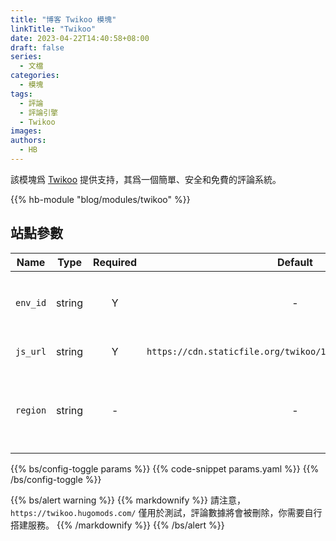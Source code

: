```yaml
---
title: "博客 Twikoo 模塊"
linkTitle: "Twikoo"
date: 2023-04-22T14:40:58+08:00
draft: false
series:
  - 文檔
categories:
  - 模塊
tags:
  - 評論
  - 評論引擎
  - Twikoo
images:
authors:
  - HB
---
```


該模塊爲 [Twikoo](https://github.com/imaegoo/twikoo) 提供支持，其爲一個簡單、安全和免費的評論系統。

<!--more-->

{{% hb-module "blog/modules/twikoo" %}}

## 站點參數

| Name     |  Type  | Required |                           Default                            | Description                                         |
| -------- | :----: | :------: | :----------------------------------------------------------: | --------------------------------------------------- |
| `env_id` | string |    Y     |                              -                               | 騰訊雲環境 ID 或自搭建服務器 URL。                  |
| `js_url` | string |    Y     | `https://cdn.staticfile.org/twikoo/1.6.16/twikoo.all.min.js` | JS 腳本 URL。                                       |
| `region` | string |    -     |                              -                               | 騰訊雲環境地域，如：`ap-shanghai`、`ap-guangzhou`。 |

{{% bs/config-toggle params %}}
{{% code-snippet params.yaml %}}
{{% /bs/config-toggle %}}

{{% bs/alert warning %}}
{{% markdownify %}}
請注意，`https://twikoo.hugomods.com/` 僅用於測試，評論數據將會被刪除，你需要自行搭建服務。
{{% /markdownify %}}
{{% /bs/alert %}}
